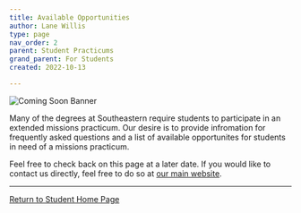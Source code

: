 ```yaml
---
title: Available Opportunities
author: Lane Willis
type: page
nav_order: 2
parent: Student Practicums
grand_parent: For Students
created: 2022-10-13

---
```


![Coming Soon Banner](https://i.imgur.com/pxK8WAn.png)


Many of the degrees at Southeastern require students to participate in an extended missions practicum. Our desire is to provide infromation for frequently asked questions and a list of available opportunites for students in need of a missions practicum.

Feel free to check back on this page at a later date. If you would like to contact us directly, feel free to do so at [our main website](https://thecgcs.org).

---

[Return to Student Home Page](https://keelancook.com/missions-center/for-students/for-students.html)